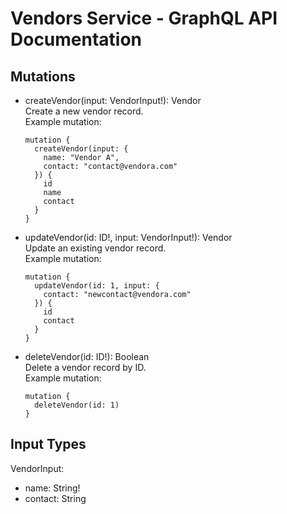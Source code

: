 # Vendors Service - GraphQL API Documentation

## Mutations

- createVendor(input: VendorInput!): Vendor  
  Create a new vendor record.  
  Example mutation:
  ```
  mutation {
    createVendor(input: {
      name: "Vendor A",
      contact: "contact@vendora.com"
    }) {
      id
      name
      contact
    }
  }
  ```

- updateVendor(id: ID!, input: VendorInput!): Vendor  
  Update an existing vendor record.  
  Example mutation:
  ```
  mutation {
    updateVendor(id: 1, input: {
      contact: "newcontact@vendora.com"
    }) {
      id
      contact
    }
  }
  ```

- deleteVendor(id: ID!): Boolean  
  Delete a vendor record by ID.  
  Example mutation:
  ```
  mutation {
    deleteVendor(id: 1)
  }
  ```

## Input Types

VendorInput:
- name: String!
- contact: String
